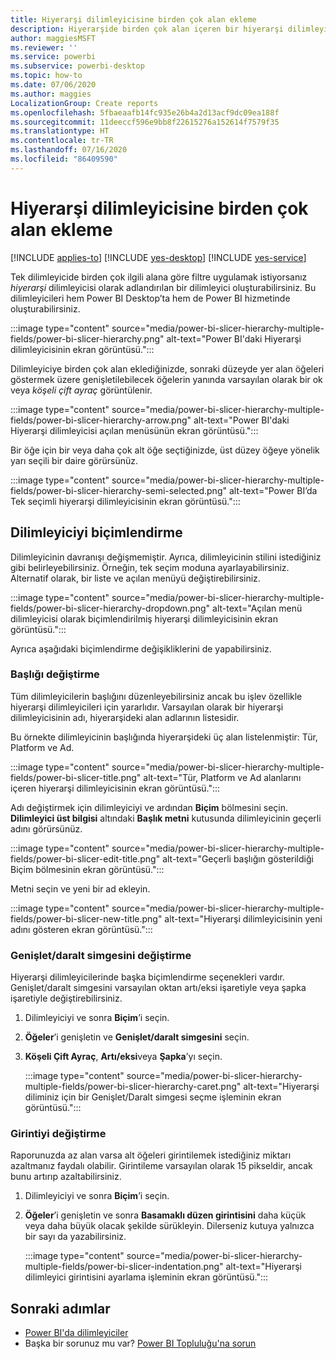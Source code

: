 ```yaml
---
title: Hiyerarşi dilimleyicisine birden çok alan ekleme
description: Hiyerarşide birden çok alan içeren bir hiyerarşi dilimleyicisi oluşturmayı öğrenin.
author: maggiesMSFT
ms.reviewer: ''
ms.service: powerbi
ms.subservice: powerbi-desktop
ms.topic: how-to
ms.date: 07/06/2020
ms.author: maggies
LocalizationGroup: Create reports
ms.openlocfilehash: 5fbaeaafb14fc935e26b4a2d13acf9dc09ea188f
ms.sourcegitcommit: 11deeccf596e9bb8f22615276a152614f7579f35
ms.translationtype: HT
ms.contentlocale: tr-TR
ms.lasthandoff: 07/16/2020
ms.locfileid: "86409590"
---
```

# <a name="add-multiple-fields-to-a-hierarchy-slicer"></a>Hiyerarşi dilimleyicisine birden çok alan ekleme

[!INCLUDE [applies-to](../includes/applies-to.md)] [!INCLUDE [yes-desktop](../includes/yes-desktop.md)] [!INCLUDE [yes-service](../includes/yes-service.md)]

Tek dilimleyicide birden çok ilgili alana göre filtre uygulamak istiyorsanız *hiyerarşi* dilimleyicisi olarak adlandırılan bir dilimleyici oluşturabilirsiniz. Bu dilimleyicileri hem Power BI Desktop’ta hem de Power BI hizmetinde oluşturabilirsiniz.

:::image type="content" source="media/power-bi-slicer-hierarchy-multiple-fields/power-bi-slicer-hierarchy.png" alt-text="Power BI'daki Hiyerarşi dilimleyicisinin ekran görüntüsü.":::

Dilimleyiciye birden çok alan eklediğinizde, sonraki düzeyde yer alan öğeleri göstermek üzere genişletilebilecek öğelerin yanında varsayılan olarak bir ok veya *köşeli çift ayraç* görüntülenir.

:::image type="content" source="media/power-bi-slicer-hierarchy-multiple-fields/power-bi-slicer-hierarchy-arrow.png" alt-text="Power BI'daki Hiyerarşi dilimleyicisi açılan menüsünün ekran görüntüsü.":::
 
 
Bir öğe için bir veya daha çok alt öğe seçtiğinizde, üst düzey öğeye yönelik yarı seçili bir daire görürsünüz.
 
:::image type="content" source="media/power-bi-slicer-hierarchy-multiple-fields/power-bi-slicer-hierarchy-semi-selected.png" alt-text="Power BI’da Tek seçimli hiyerarşi dilimleyicisinin ekran görüntüsü.":::

## <a name="format-the-slicer"></a>Dilimleyiciyi biçimlendirme

Dilimleyicinin davranışı değişmemiştir. Ayrıca, dilimleyicinin stilini istediğiniz gibi belirleyebilirsiniz. Örneğin, tek seçim moduna ayarlayabilirsiniz. Alternatif olarak, bir liste ve açılan menüyü değiştirebilirsiniz. 

:::image type="content" source="media/power-bi-slicer-hierarchy-multiple-fields/power-bi-slicer-hierarchy-dropdown.png" alt-text="Açılan menü dilimleyicisi olarak biçimlendirilmiş hiyerarşi dilimleyicisinin ekran görüntüsü.":::

Ayrıca aşağıdaki biçimlendirme değişikliklerini de yapabilirsiniz.

### <a name="change-the-title"></a>Başlığı değiştirme

Tüm dilimleyicilerin başlığını düzenleyebilirsiniz ancak bu işlev özellikle hiyerarşi dilimleyicileri için yararlıdır. Varsayılan olarak bir hiyerarşi dilimleyicisinin adı, hiyerarşideki alan adlarının listesidir.

Bu örnekte dilimleyicinin başlığında hiyerarşideki üç alan listelenmiştir: Tür, Platform ve Ad.

:::image type="content" source="media/power-bi-slicer-hierarchy-multiple-fields/power-bi-slicer-title.png" alt-text="Tür, Platform ve Ad alanlarını içeren hiyerarşi dilimleyicisinin ekran görüntüsü.":::

Adı değiştirmek için dilimleyiciyi ve ardından **Biçim** bölmesini seçin. **Dilimleyici üst bilgisi** altındaki **Başlık metni** kutusunda dilimleyicinin geçerli adını görürsünüz.

:::image type="content" source="media/power-bi-slicer-hierarchy-multiple-fields/power-bi-slicer-edit-title.png" alt-text="Geçerli başlığın gösterildiği Biçim bölmesinin ekran görüntüsü.":::

Metni seçin ve yeni bir ad ekleyin.

:::image type="content" source="media/power-bi-slicer-hierarchy-multiple-fields/power-bi-slicer-new-title.png" alt-text="Hiyerarşi dilimleyicisinin yeni adını gösteren ekran görüntüsü.":::


### <a name="change-the-expandcollapse-icon"></a>Genişlet/daralt simgesini değiştirme

Hiyerarşi dilimleyicilerinde başka biçimlendirme seçenekleri vardır. Genişlet/daralt simgesini varsayılan oktan artı/eksi işaretiyle veya şapka işaretiyle değiştirebilirsiniz.

1. Dilimleyiciyi ve sonra **Biçim**’i seçin.
1. **Öğeler**’i genişletin ve **Genişlet/daralt simgesini** seçin.
1. **Köşeli Çift Ayraç**, **Artı/eksi**veya **Şapka**’yı seçin.
 
    :::image type="content" source="media/power-bi-slicer-hierarchy-multiple-fields/power-bi-slicer-hierarchy-caret.png" alt-text="Hiyerarşi diliminiz için bir Genişlet/Daralt simgesi seçme işleminin ekran görüntüsü.":::
 
### <a name="change-the-indentation"></a>Girintiyi değiştirme

Raporunuzda az alan varsa alt öğeleri girintilemek istediğiniz miktarı azaltmanız faydalı olabilir. Girintileme varsayılan olarak 15 pikseldir, ancak bunu artırıp azaltabilirsiniz. 

1. Dilimleyiciyi ve sonra **Biçim**’i seçin.
1. **Öğeler**’i genişletin ve sonra **Basamaklı düzen girintisini** daha küçük veya daha büyük olacak şekilde sürükleyin. Dilerseniz kutuya yalnızca bir sayı da yazabilirsiniz.

    :::image type="content" source="media/power-bi-slicer-hierarchy-multiple-fields/power-bi-slicer-indentation.png" alt-text="Hiyerarşi dilimleyici girintisini ayarlama işleminin ekran görüntüsü.":::

## <a name="next-steps"></a>Sonraki adımlar

- [Power BI'da dilimleyiciler](../visuals/power-bi-visualization-slicers.md)
- Başka bir sorunuz mu var? [Power BI Topluluğu'na sorun](https://community.powerbi.com/)
